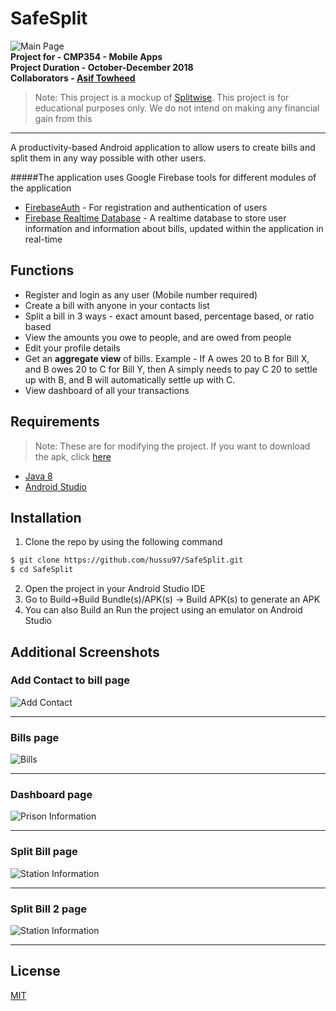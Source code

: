 # SafeSplit
![Main Page](/screenshots/main.jpg)  
**Project for - CMP354 - Mobile Apps**  
**Project Duration - October-December 2018**  
**Collaborators - [Asif Towheed](https://github.com/asiftowheed)**  
>Note: This project is a mockup of [Splitwise](https://www.splitwise.com/). This project is for educational purposes only. We do not intend on making any financial gain from this
***
A productivity-based Android application to allow users to create bills and split them in any way possible with other users.

#####The application uses Google Firebase tools for different modules of the application
* [FirebaseAuth](https://firebase.google.com/products/auth/) - For registration and authentication of users
* [Firebase Realtime Database](https://firebase.google.com/products/realtime-database/) - A realtime database to store user information and information about bills, updated within the application in real-time

## Functions
* Register and login as any user (Mobile number required)
* Create a bill with anyone in your contacts list
* Split a bill in 3 ways - exact amount based, percentage based, or ratio based
* View the amounts you owe to people, and are owed from people
* Edit your profile details
* Get an **aggregate view** of bills. Example - If A owes 20 to B for Bill X, and B owes 20 to C for Bill Y, then A simply needs to pay C 20 to settle up with B, and B will automatically settle up with C.
* View dashboard of all your transactions

## Requirements
> Note: These are for modifying the project. If you want to download the apk, click [here]()
* [Java 8](https://www.java.com/en/download/)
* [Android Studio](https://developer.android.com/studio)

## Installation
1. Clone the repo by using the following command
``` bash
$ git clone https://github.com/hussu97/SafeSplit.git
$ cd SafeSplit
```
2. Open the project in your Android Studio IDE
3. Go to Build->Build Bundle(s)/APK(s) -> Build APK(s) to generate an APK
4. You can also Build an Run the project using an emulator on Android Studio

## Additional Screenshots

### Add Contact to bill page
![Add Contact](/screenshots/searchcontact.jpg)
***
### Bills page
![Bills](/screenshots/bills.jpg)
***
### Dashboard page
![Prison Information](/screenshots/dashboard.jpg)
***
### Split Bill page
![Station Information](/screenshots/split.jpg)
***
### Split Bill 2 page
![Station Information](/screenshots/splitpercent.jpg)
***
## License
[MIT](https://github.com/hussu97/SafeSplit/blob/master/LICENSE)
